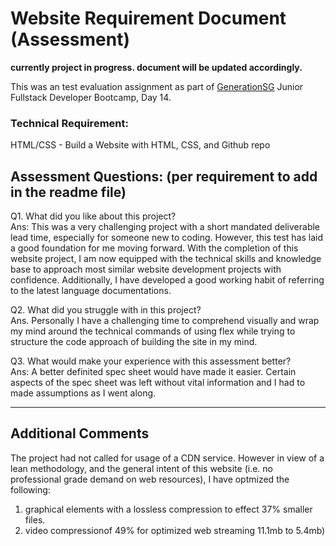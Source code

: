 # Website Requirement Document (Assessment)

**currently project in progress. document will be updated accordingly.**

This was an test evaluation assignment as part of [GenerationSG](https://singapore.generation.org/launch-your-career-in-tech/) Junior Fullstack Developer Bootcamp, Day 14.


<h3>Technical Requirement:</h3>
HTML/CSS - Build a Website with HTML, CSS, and Github repo

<h2>Assessment Questions: (per requirement to add in the readme file)</h2> 
  <p></p>
  <p></p>
  
Q1. What did you like about this project?  <br>
Ans: This was a very challenging project with a short mandated deliverable lead time, especially for someone new to coding. However, this test has laid a good foundation for me moving forward. With the completion of this website project, I am now equipped with the technical skills and knowledge base to approach most similar website development projects with confidence. Additionally, I have developed a good working habit of referring to the latest language documentations.

Q2. What did you struggle with in this project?  <br>
Ans. Personally I have a challenging time to comprehend visually and wrap my mind around the technical commands of using flex while trying to structure the code approach of building the site in my mind.


Q3. What would make your experience with this assessment better?  <br>
Ans: A better definited spec sheet would have made it easier. Certain aspects of the spec sheet was left without vital information and I had to made assumptions as I went along.


-------------------
Additional Comments
-------------------
The project had not called for usage of a CDN service. However in view of a lean methodology, and the general intent of this website (i.e. no professional grade demand on web resources), I have optmized the following:
1. graphical elements with a lossless compression to effect 37% smaller files.
2. video compressionof 49% for optimized web streaming 11.1mb to 5.4mb)  
